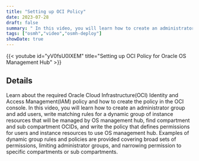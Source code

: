 ```yaml
---
title: "Setting up OCI Policy"
date: 2023-07-28
draft: false
summary: " In this video, you will learn how to create an administrator group and add users, write matching rules for a dynamic group of instance resources that will be managed by OS management hub, find compartment and sub compartment OCIDs, and write the policy that defines permissions for users and instance resources to use OS management hub."
tags: ["osmh","video","osmh-deploy"]
showDate: true
---
```


{{< youtube id="yV0fsU0IXEM" title="Setting up OCI Policy for Oracle OS Management Hub" >}}

## Details

Learn about the required Oracle Cloud Infrastructure(OCI) Identity and Access Management(IAM) policy and how to create the policy in the OCI console. In this video, you will learn how to create an administrator group and add users, write matching rules for a dynamic group of instance resources that will be managed by OS management hub, find compartment and sub compartment OCIDs, and write the policy that defines permissions for users and instance resources to use OS management hub. Examples of dynamic group rules and policies are provided covering broad sets of permissions, limiting administrator groups, and narrowing permission to specific compartments or sub compartments.
